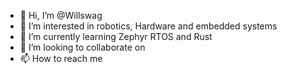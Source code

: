 - 👋 Hi, I’m @Willswag
- 👀 I’m interested in robotics, Hardware and embedded systems
- 🌱 I’m currently learning Zephyr RTOS and Rust
- 💞️ I’m looking to collaborate on 
- 📫 How to reach me 

<!---
Willswag/Willswag is a ✨ special ✨ repository because its `README.md` (this file) appears on your GitHub profile.
You can click the Preview link to take a look at your changes.
--->
